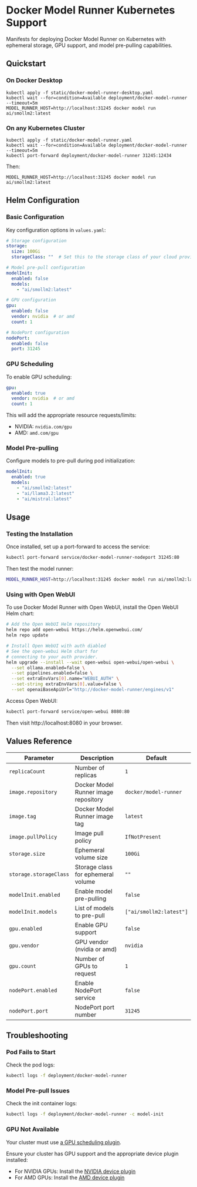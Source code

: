 # Docker Model Runner Kubernetes Support

Manifests for deploying Docker Model Runner on Kubernetes with ephemeral storage, GPU support, and model pre-pulling capabilities.

## Quickstart

### On Docker Desktop

```
kubectl apply -f static/docker-model-runner-desktop.yaml
kubectl wait --for=condition=Available deployment/docker-model-runner --timeout=5m
MODEL_RUNNER_HOST=http://localhost:31245 docker model run ai/smollm2:latest
```

### On any Kubernetes Cluster

```
kubectl apply -f static/docker-model-runner.yaml
kubectl wait --for=condition=Available deployment/docker-model-runner --timeout=5m
kubectl port-forward deployment/docker-model-runner 31245:12434
```

Then:

```
MODEL_RUNNER_HOST=http://localhost:31245 docker model run ai/smollm2:latest
```

## Helm Configuration

### Basic Configuration

Key configuration options in `values.yaml`:

```yaml
# Storage configuration
storage:
  size: 100Gi
  storageClass: ""  # Set this to the storage class of your cloud provider.

# Model pre-pull configuration
modelInit:
  enabled: false
  models:
    - "ai/smollm2:latest"

# GPU configuration
gpu:
  enabled: false
  vendor: nvidia  # or amd
  count: 1

# NodePort configuration
nodePort:
  enabled: false
  port: 31245
```

### GPU Scheduling

To enable GPU scheduling:

```yaml
gpu:
  enabled: true
  vendor: nvidia  # or amd
  count: 1
```

This will add the appropriate resource requests/limits:
- NVIDIA: `nvidia.com/gpu`
- AMD: `amd.com/gpu`

### Model Pre-pulling

Configure models to pre-pull during pod initialization:

```yaml
modelInit:
  enabled: true
  models:
    - "ai/smollm2:latest"
    - "ai/llama3.2:latest"
    - "ai/mistral:latest"
```

## Usage

### Testing the Installation

Once installed, set up a port-forward to access the service:

```bash
kubectl port-forward service/docker-model-runner-nodeport 31245:80
```

Then test the model runner:

```bash
MODEL_RUNNER_HOST=http://localhost:31245 docker model run ai/smollm2:latest
```

### Using with Open WebUI

To use Docker Model Runner with Open WebUI, install the Open WebUI Helm chart:

```bash
# Add the Open WebUI Helm repository
helm repo add open-webui https://helm.openwebui.com/
helm repo update

# Install Open WebUI with auth diabled
# See the open-webui Helm chart for
# connecting to your auth provider.
helm upgrade --install --wait open-webui open-webui/open-webui \
  --set ollama.enabled=false \
  --set pipelines.enabled=false \
  --set extraEnvVars[0].name="WEBUI_AUTH" \
  --set-string extraEnvVars[0].value=false \
  --set openaiBaseApiUrl="http://docker-model-runner/engines/v1"
```

Access Open WebUI:

```bash
kubectl port-forward service/open-webui 8080:80
```

Then visit http://localhost:8080 in your browser.

## Values Reference

| Parameter | Description | Default |
|-----------|-------------|---------|
| `replicaCount` | Number of replicas | `1` |
| `image.repository` | Docker Model Runner image repository | `docker/model-runner` |
| `image.tag` | Docker Model Runner image tag | `latest` |
| `image.pullPolicy` | Image pull policy | `IfNotPresent` |
| `storage.size` | Ephemeral volume size | `100Gi` |
| `storage.storageClass` | Storage class for ephemeral volume | `""` |
| `modelInit.enabled` | Enable model pre-pulling | `false` |
| `modelInit.models` | List of models to pre-pull | `["ai/smollm2:latest"]` |
| `gpu.enabled` | Enable GPU support | `false` |
| `gpu.vendor` | GPU vendor (nvidia or amd) | `nvidia` |
| `gpu.count` | Number of GPUs to request | `1` |
| `nodePort.enabled` | Enable NodePort service | `false` |
| `nodePort.port` | NodePort port number | `31245` |

## Troubleshooting

### Pod Fails to Start

Check the pod logs:

```bash
kubectl logs -f deployment/docker-model-runner
```

### Model Pre-pull Issues

Check the init container logs:

```bash
kubectl logs -f deployment/docker-model-runner -c model-init
```

### GPU Not Available

Your cluster must use [a GPU scheduling plugin](https://kubernetes.io/docs/tasks/manage-gpus/scheduling-gpus/).

Ensure your cluster has GPU support and the appropriate device plugin installed:

- For NVIDIA GPUs: Install the [NVIDIA device plugin](https://github.com/NVIDIA/k8s-device-plugin)
- For AMD GPUs: Install the [AMD device plugin](https://github.com/ROCm/k8s-device-plugin#deployment)


